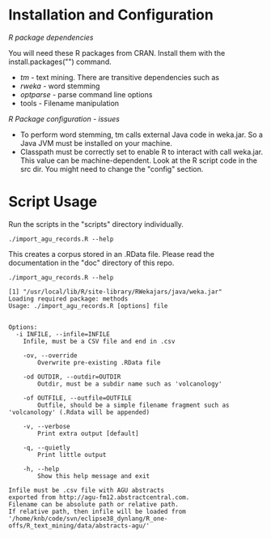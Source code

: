 Installation and Configuration
=========

*R package dependencies*

You will need these R packages from CRAN. Install them with the install.packages("<PackageName>") command.

 - *tm* - text mining. There are transitive dependencies such as
  - *rweka* - word stemming
 - *optparse* - parse command line options
 - tools -  Filename manipulation 

*R Package configuration - issues*
 - To perform word stemming, tm calls external Java code in weka.jar. So a Java JVM must be installed on your machine. 
 - Classpath must be correctly set to enable R to interact with call weka.jar. This value can be machine-dependent. 
 Look at the R script code in the src dir. You might need to change the "config" section.

Script Usage
=========

Run the scripts in the "scripts" directory individually.

    ./import_agu_records.R --help

This creates a corpus stored in an .RData file. Please read the documentation in the "doc" directory of this repo.


    ./import_agu_records.R --help
    
    [1] "/usr/local/lib/R/site-library/RWekajars/java/weka.jar"
    Loading required package: methods
    Usage: ./import_agu_records.R [options] file
    
    
    Options:
      -i INFILE, --infile=INFILE
      	Infile, must be a CSV file and end in .csv
    
    	-ov, --override
    		Overwrite pre-existing .RData file 
    
    	-od OUTDIR, --outdir=OUTDIR
    		Outdir, must be a subdir name such as 'volcanology' 
    
    	-of OUTFILE, --outfile=OUTFILE
    		Outfile, should be a simple filename fragment such as 'volcanology' (.Rdata will be appended)
    
    	-v, --verbose
    		Print extra output [default]
    
    	-q, --quietly
    		Print little output
    
    	-h, --help
    		Show this help message and exit
    
    Infile must be .csv file with AGU abstracts 
    exported from http://agu-fm12.abstractcentral.com.
    Filename can be absolute path or relative path.
    If relative path, then infile will be loaded from
    '/home/knb/code/svn/eclipse38_dynlang/R_one-offs/R_text_mining/data/abstracts-agu/'


